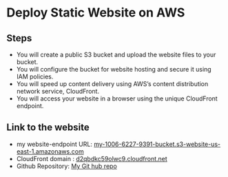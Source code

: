 # Deploy Static Website on AWS

## Steps

- You will create a public S3 bucket and upload the website files to your bucket.
- You will configure the bucket for website hosting and secure it using IAM policies.
- You will speed up content delivery using AWS’s content distribution network service, CloudFront.
- You will access your website in a browser using the unique CloudFront endpoint.

## Link to the website

- my website-endpoint
  URL: [my-1006-6227-9391-bucket.s3-website-us-east-1.amazonaws.com](http://my-1006-6227-9391-bucket.s3-website-us-east-1.amazonaws.com)
- CloudFront domain :   [d2qbdkc59olwc9.cloudfront.net](https://d2qbdkc59olwc9.cloudfront.net/)
- Github Repository: [My Git hub repo](https://github.com/Clifford18/my-s3-bucket-project)
